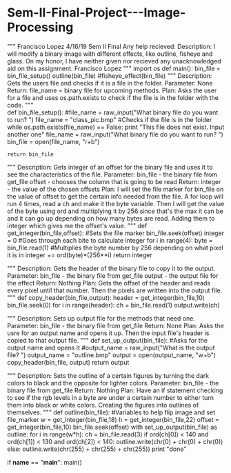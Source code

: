 # Sem-II-Final-Project---Image-Processing
"""
Francisco Lopez 
4/16/19
Sem II Final
Any help recieved: 
Description: I will modify a binary image with different effects, like outline, fisheye and glass. 
On my honor, I have neither given nor recieved any unacknowledged aid on this assignment.
Francisco Lopez
"""
import os 
def main():
    bin_file = bin_file_setup()
    outline(bin_file)
    #fisheye_effect(bin_file)
"""
Description: Gets the users file and checks if it is a file in the folder. 
Parameter: None
Return:
    file_name = binary file for upcoming methods.
Plan: Asks the user for a file and uses os.path.exists to check if the file is
in the folder with the code.
"""   
def bin_file_setup():
    #file_name = raw_input("What binary file do you want to run? ")
    file_name = "class_pic.bmp"
    #Checks if the file is in the folder
    while os.path.exists(file_name) == False:
        print "This file does not exist. Input another one"
        file_name = raw_input("What binary file do you want to run? ")
    bin_file = open(file_name, "r+b")
    
    return bin_file

"""
Description: Gets integer of an offset for the binary file and uses it to see
the characteristics of the file.
Parameter:
    bin_file - the binary file from get_file
    offset - chooses the column that is going to be read 
Return:
    integer - the value of the chosen offsets 
Plan:
    I will set the file marker for bin_file on the value of offset to get the
certain info needed from the file. A for loop will run 4 times, read a ch and
make it the byte variable. Then I will get the value of the byte using ord and
multiplying it by 256 since that's the max it can be and it can go up depending
on how many bytes are read. Adding them to integer which gives me the offset's
value. 
"""
def get_integer(bin_file,offset):
    #Sets the file marker
    bin_file.seek(offset)
    integer = 0
    #Goes through each bite to calculate integer 
    for i in range(4):
        byte = bin_file.read(1)
        #Multiplies the byte number by 256 depending on what pixel it is in
        integer += ord(byte)*(256**i)
    return integer

"""
Description: Gets the header of the binary file to copy it to the output. 
Parameter:
    bin_file - the binary file from get_file
    output - the output file for the effect
Return: Nothing
Plan: Gets the offset of the header and reads every pixel until that number.
Then the pixels are written into the output file. 
"""
def copy_header(bin_file,output):
    header = get_integer(bin_file,10)
    bin_file.seek(0)
    for i in range(header):
        ch = bin_file.read(1)
        output.write(ch)

"""
Description: Sets up output file for the methods that need one.
Parameter:
    bin_file - the binary file from get_file
Return: None
Plan: Asks the usre for an output name and opens it up. Then the input file's
header is copied to that output file. 
"""
def set_up_output(bin_file):
    #Asks for the output name and opens it
    #output_name = raw_input("What is the output file? ")
    output_name = "outline.bmp"
    output = open(output_name, "w+b")
    copy_header(bin_file, output)
    return output

"""
Description: Sets the outline of a certain figures by turning the dark colors to
black and the opposite for lighter colors.
Parameter:
    bin_file - the binary file from get_file
Return: Nothing
Plan:
    Have an if statement checking to see if the rgb levels in a byte are under
a certain number to either turn them into black or white colors. Creating the
figures into outlines of themselves. 
"""
def outline(bin_file):
    #Variables to help flip image and set file_marker
    w = get_integer(bin_file,18)
    h = get_integer(bin_file,22)
    offset = get_integer(bin_file,10)
    bin_file.seek(offset)
    with set_up_output(bin_file) as outline:
        for i in range(w*h):
            ch = bin_file.read(3)
            if ord(ch[0]) < 140 and ord(ch[1]) < 130 and ord(ch[2]) < 140:
                outline.write(chr(0) + chr(0) + chr(0))
            else:
                outline.write(chr(255) + chr(255) + chr(255))
    print "done"
   
if __name__ == "__main__":
    main()
